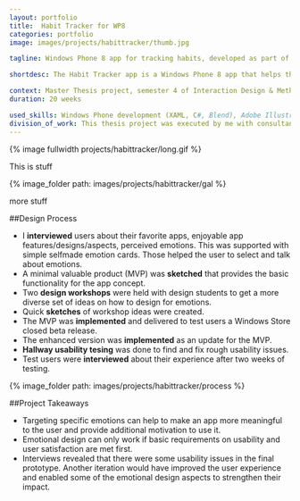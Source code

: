 ```yaml
---
layout: portfolio
title:  Habit Tracker for WP8
categories: portfolio
image: images/projects/habittracker/thumb.jpg

tagline: Windows Phone 8 app for tracking habits, developed as part of my thesis project

shortdesc: The Habit Tracker app is a Windows Phone 8 app that helps the users to track and establish daily habits. It was part of my master thesis and was used to evaluate emotional design as a way to improve the user experience.

context: Master Thesis project, semester 4 of Interaction Design & Methodologies Master
duration: 20 weeks

used_skills: Windows Phone development (XAML, C#, Blend), Adobe Illustrator, User Interviews, Emotional Design
division_of_work: This thesis project was executed by me with consultancy of my supervisors at the university and Microsoft.
---
```


{% image fullwidth projects/habittracker/long.gif %} 

This is stuff

{% image_folder path: images/projects/habittracker/gal  %}

more stuff

##Design Process

* I __interviewed__ users about their favorite apps, enjoyable app features/designs/aspects, perceived emotions. This was supported with simple selfmade emotion cards. Those helped the user to select and talk about emotions.
* A minimal valuable product (MVP) was __sketched__ that provides the basic functionality for the app concept.
* Two __design workshops__ were held with design students to get a more diverse set of ideas on how to design for emotions.
* Quick __sketches__ of workshop ideas were created.
* The MVP was __implemented__ and delivered to test users a Windows Store closed beta release.
* The enhanced version was __implemented__ as an update for the MVP.
* __Hallway usability tesing__ was done to find and fix rough usability issues.
* Test users were __interviewed__ about their experience after two weeks of testing.

{% image_folder path: images/projects/habittracker/process  %}

##Project Takeaways

* Targeting specific emotions can help to make an app more meaningful to the user and provide additional motivation to use it.
* Emotional design can only work if basic requirements on usability and user satisfaction are met first.
* Interviews revealed that there were some usability issues in the final prototype. Another iteration would have improved the user experience and enabled some of the emotional design aspects to strengthen their impact.